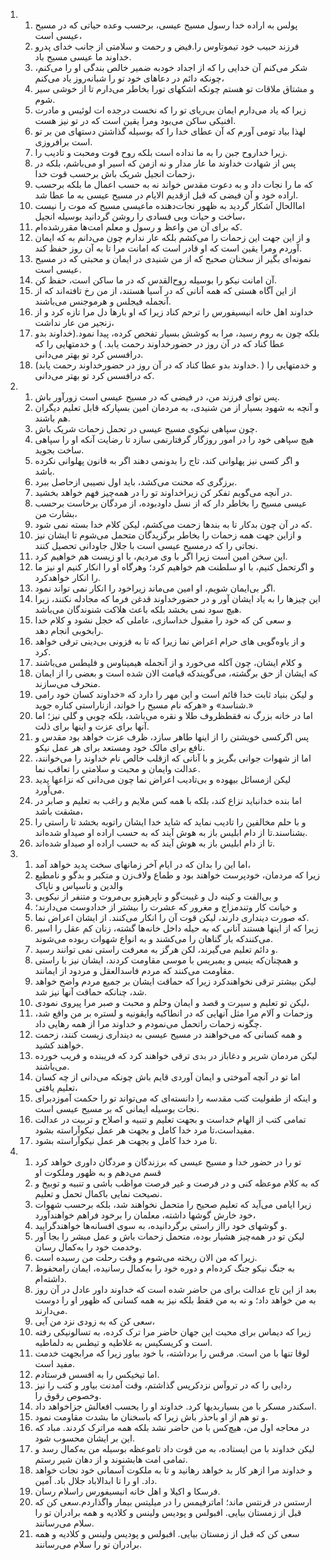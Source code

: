 <ol>
  <li>
    <ol>
      <li>پولس به اراده خدا رسول مسیح عیسی، برحسب وعده حیاتی که در مسیح عیسی است،</li>
      <li>فرزند حبیب خود تیموتاوس را.فیض و رحمت و سلامتی از جانب خدای پدرو خداوند ما عیسی مسیح باد.</li>
      <li>شکر می‌کنم آن خدایی را که از اجداد خودبه ضمیر خالص بندگی او را می‌کنم، چونکه دائم در دعاهای خود تو را شبانه‌روز یاد می‌کنم،</li>
      <li>و مشتاق ملاقات تو هستم چونکه اشکهای تورا بخاطر می‌دارم تا از خوشی سیر شوم.</li>
      <li>زیرا که یاد می‌دارم ایمان بی‌ریای تو را که نخست درجده ات لوئیس و مادرت افنیکی ساکن می‌بود ومرا یقین است که در تو نیز هست.</li>
      <li>لهذا بیاد تومی آورم که آن عطای خدا را که بوسیله گذاشتن دستهای من بر تو است برافروزی.</li>
      <li>زیرا خداروح جبن را به ما نداده است بلکه روح قوت ومحبت و تادیب را.</li>
      <li>پس از شهادت خداوند ما عار مدار و نه ازمن که اسیر او می‌باشم، بلکه در زحمات انجیل شریک باش برحسب قوت خدا،</li>
      <li>که ما را نجات داد و به دعوت مقدس خواند نه به حسب اعمال ما بلکه برحسب اراده خود و آن فیضی که قبل ازقدیم الایام در مسیح عیسی به ما عطا شد.</li>
      <li>اماالحال آشکار گردید به ظهور نجات‌دهنده ماعیسی مسیح که موت را نیست ساخت و حیات وبی فسادی را روشن گردانید بوسیله انجیل،</li>
      <li>که برای آن من واعظ و رسول و معلم امت‌ها مقررشده‌ام.</li>
      <li>و از این جهت این زحمات را می‌کشم بلکه عار ندارم چون می‌دانم به که ایمان آوردم ومرا یقین است که او قادر است که امانت مرا تا به آن روز حفظ کند.</li>
      <li>نمونه‌ای بگیر از سخنان صحیح که از من شنیدی در ایمان و محبتی که در مسیح عیسی است.</li>
      <li>آن امانت نیکو را بوسیله روح‌القدس که در ما ساکن است، حفظ کن.</li>
      <li>از این آگاه هستی که همه آنانی که در آسیا هستند، از من رخ تافته‌اند که از آنجمله فیجلس و هرموجنس می‌باشند.</li>
      <li>خداوند اهل خانه انیسیفورس را ترحم کناد زیرا که او بارها دل مرا تازه کرد و از زنجیر من عار نداشت،</li>
      <li>بلکه چون به روم رسید، مرا به کوشش بسیار تفحص کرده، پیدا نمود.(خداوند بدو عطا کناد که در آن روز در حضورخداوند رحمت یابد. ) و خدمتهایی را که درافسس کرد تو بهتر می‌دانی.</li>
      <li>(خداوند بدو عطا کناد که در آن روز در حضورخداوند رحمت یابد. ) و خدمتهایی را که درافسس کرد تو بهتر می‌دانی.</li>
    </ol>
  </li>
  <li>
    <ol>
      <li>پس تو‌ای فرزند من، در فیضی که در مسیح عیسی است زورآور باش.</li>
      <li>و آنچه به شهود بسیار از من شنیدی، به مردمان امین بسپارکه قابل تعلیم دیگران هم باشند.</li>
      <li>چون سپاهی نیکوی مسیح عیسی در تحمل زحمات شریک باش.</li>
      <li>هیچ سپاهی خود را در امور روزگار گرفتارنمی سازد تا رضایت آنکه او را سپاهی ساخت بجوید.</li>
      <li>و اگر کسی نیز پهلوانی کند، تاج را بدونمی دهند اگر به قانون پهلوانی نکرده باشد.</li>
      <li>برزگری که محنت می‌کشد، باید اول نصیبی ازحاصل ببرد.</li>
      <li>در آنچه می‌گویم تفکر کن زیراخداوند تو را در همه‌چیز فهم خواهد بخشید.</li>
      <li>عیسی مسیح را بخاطر دار که از نسل داودبوده، از مردگان برخاست برحسب بشارت من،</li>
      <li>که در آن چون بدکار تا به بندها زحمت می‌کشم، لیکن کلام خدا بسته نمی شود.</li>
      <li>و ازاین جهت همه زحمات را بخاطر برگزیدگان متحمل می‌شوم تا ایشان نیز نجاتی را که درمسیح عیسی است با جلال جاودانی تحصیل کنند.</li>
      <li>این سخن امین است زیرا اگر با وی مردیم، با او زیست هم خواهیم کرد.</li>
      <li>و اگرتحمل کنیم، با او سلطنت هم خواهیم کرد؛ وهرگاه او را انکار کنیم او نیز ما را انکار خواهدکرد.</li>
      <li>اگر بی‌ایمان شویم، او امین می‌ماند زیراخود را انکار نمی تواند نمود.</li>
      <li>این چیزها را به یاد ایشان آور و در حضورخداوند قدغن فرما که مجادله نکنند، زیرا هیچ سود نمی بخشد بلکه باعث هلاکت شنوندگان می‌باشد.</li>
      <li>و سعی کن که خود را مقبول خداسازی، عاملی که خجل نشود و کلام خدا رابخوبی انجام دهد.</li>
      <li>و از یاوه‌گویی های حرام اعراض نما زیرا که تا به فزونی بی‌دینی ترقی خواهد کرد.</li>
      <li>و کلام ایشان، چون آکله می‌خورد و از آنجمله هیمیناوس و فلیطس می‌باشند</li>
      <li>که ایشان از حق برگشته، می‌گویندکه قیامت الان شده است و بعضی را از ایمان منحرف می‌سازند.</li>
      <li>و لیکن بنیاد ثابت خدا قائم است و این مهر را دارد که «خداوند کسان خود رامی شناسد» و «هرکه نام مسیح را خواند، ازناراستی کناره جوید.»</li>
      <li>اما در خانه بزرگ نه فقطظروف طلا و نقره می‌باشد، بلکه چوبی و گلی نیز؛ اما آنها برای عزت و اینها برای ذلت.</li>
      <li>پس اگرکسی خویشتن را از اینها طاهر سازد، ظرف عزت خواهد بود مقدس و نافع برای مالک خود ومستعد برای هر عمل نیکو.</li>
      <li>اما از شهوات جوانی بگریز و با آنانی که ازقلب خالص نام خداوند را می‌خوانند، عدالت وایمان و محبت و سلامتی را تعاقب نما.</li>
      <li>لیکن ازمسائل بیهوده و بی‌تادیب اعراض نما چون می‌دانی که نزاعها پدید می‌آورد.</li>
      <li>اما بنده خدانباید نزاع کند، بلکه با همه کس ملایم و راغب به تعلیم و صابر در مشقت باشد،</li>
      <li>و با حلم مخالفین را تادیب نماید که شاید خدا ایشان راتوبه بخشد تا راستی را بشناسند.تا از دام ابلیس باز به هوش آیند که به حسب اراده او صیداو شده‌اند.</li>
      <li>تا از دام ابلیس باز به هوش آیند که به حسب اراده او صیداو شده‌اند.</li>
    </ol>
  </li>
  <li>
    <ol>
      <li>اما این را بدان که در ایام آخر زمانهای سخت پدید خواهد آمد،</li>
      <li>زیرا که مردمان، خودپرست خواهند بود و طماع ولاف‌زن و متکبر و بدگو و نامطیع والدین و ناسپاس و ناپاک</li>
      <li>و بی‌الفت و کینه دل و غیبت‌گو و ناپرهیزو بی‌مروت و متنفر از نیکویی</li>
      <li>و خیانت کار وتندمزاج و مغرور که عشرت را بیشتر از خدادوست می‌دارند؛</li>
      <li>که صورت دینداری دارند، لیکن قوت آن را انکار می‌کنند. از ایشان اعراض نما.</li>
      <li>زیرا که از اینها هستند آنانی که به حیله داخل خانه‌ها گشته، زنان کم عقل را اسیر می‌کنندکه بار گناهان را می‌کشند و به انواع شهوات ربوده می‌شوند.</li>
      <li>و دائم تعلیم می‌گیرند، لکن هرگز به معرفت راستی نمی توانند رسید.</li>
      <li>و همچنان‌که ینیس و یمبریس با موسی مقاومت کردند، ایشان نیز با راستی مقاومت می‌کنند که مردم فاسدالعقل و مردود از ایمانند.</li>
      <li>لیکن بیشتر ترقی نخواهندکرد زیرا که حماقت ایشان بر جمیع مردم واضح خواهد شد، چنانکه حماقت آنها نیز شد.</li>
      <li>لیکن تو تعلیم و سیرت و قصد و ایمان وحلم و محبت و صبر مرا پیروی نمودی،</li>
      <li>وزحمات و آلام مرا مثل آنهایی که در انطاکیه وایقونیه و لستره بر من واقع شد، چگونه زحمات راتحمل می‌نمودم و خداوند مرا از همه رهایی داد.</li>
      <li>و همه کسانی که می‌خواهند در مسیح عیسی به دینداری زیست کنند، زحمت خواهند کشید.</li>
      <li>لیکن مردمان شریر و دغاباز در بدی ترقی خواهند کرد که فریبنده و فریب خورده می‌باشند.</li>
      <li>اما تو در آنچه آموختی و ایمان آوردی قایم باش چونکه می‌دانی از چه کسان تعلیم یافتی،</li>
      <li>و اینکه از طفولیت کتب مقدسه را دانسته‌ای که می‌تواند تو را حکمت آموزدبرای نجات بوسیله ایمانی که بر مسیح عیسی است.</li>
      <li>تمامی کتب از الهام خداست و بجهت تعلیم و تنبیه و اصلاح و تربیت در عدالت مفیداست،تا مرد خدا کامل و بجهت هر عمل نیکوآراسته بشود.</li>
      <li>تا مرد خدا کامل و بجهت هر عمل نیکوآراسته بشود.</li>
    </ol>
  </li>
  <li>
    <ol>
      <li>تو را در حضور خدا و مسیح عیسی که برزندگان و مردگان داوری خواهد کرد قسم می‌دهم و به ظهور وملکوت او</li>
      <li>که به کلام موعظه کنی و در فرصت و غیر فرصت مواظب باشی و تنبیه و توبیخ و نصیحت نمایی باکمال تحمل و تعلیم.</li>
      <li>زیرا ایامی می‌آید که تعلیم صحیح را متحمل نخواهند شد، بلکه برحسب شهوات خود خارش گوشها داشته، معلمان را برخود فراهم خواهند‌آورد،</li>
      <li>و گوشهای خود رااز راستی برگردانیده، به سوی افسانه‌ها خواهندگرایید.</li>
      <li>لیکن تو در همه‌چیز هشیار بوده، متحمل زحمات باش و عمل مبشر را بجا آور وخدمت خود را به‌کمال رسان.</li>
      <li>زیرا که من الان ریخته می‌شوم و وقت رحلت من رسیده است.</li>
      <li>به جنگ نیکو جنگ کرده‌ام و دوره خود را به‌کمال رسانیده، ایمان رامحفوظ داشته‌ام.</li>
      <li>بعد از این تاج عدالت برای من حاضر شده است که خداوند داور عادل در آن روز به من خواهد داد؛ و نه به من فقط بلکه نیز به همه کسانی که ظهور او را دوست می‌دارند.</li>
      <li>سعی کن که به زودی نزد من آیی،</li>
      <li>زیرا که دیماس برای محبت این جهان حاضر مرا ترک کرده، به تسالونیکی رفته است و کریسکیس به غلاطیه و تیطس به دلماطیه.</li>
      <li>لوقا تنها با من است. مرقس را برداشته، با خود بیاور زیرا که مرابجهت خدمت مفید است.</li>
      <li>اما تیخیکس را به افسس فرستادم.</li>
      <li>ردایی را که در تروآس نزدکرپس گذاشتم، وقت آمدنت بیاور و کتب را نیز وخصوص رقوق را.</li>
      <li>اسکندر مسکر با من بسیاربدیها کرد. خداوند او را بحسب افعالش جزاخواهد داد.</li>
      <li>و تو هم از او باحذر باش زیرا که باسخنان ما بشدت مقاومت نمود.</li>
      <li>در محاجه اول من، هیچ‌کس با من حاضر نشد بلکه همه مراترک کردند. مباد که این بر ایشان محسوب شود.</li>
      <li>لیکن خداوند با من ایستاده، به من قوت داد تاموعظه بوسیله من به‌کمال رسد و تمامی امت هابشنوند و از دهان شیر رستم.</li>
      <li>و خداوند مرا ازهر کار بد خواهد رهانید و تا به ملکوت آسمانی خود نجات خواهد داد. او را تا ابدالاباد جلال باد. آمین.</li>
      <li>فرسکا و اکیلا و اهل خانه انیسیفورس راسلام رسان.</li>
      <li>ارستس در قرنتس ماند؛ اماترفیمس را در میلیتس بیمار واگذاردم.سعی کن که قبل از زمستان بیایی. افبولس و پودیس ولینس و کلادیه و همه برادران تو را سلام می‌رسانند.</li>
      <li>سعی کن که قبل از زمستان بیایی. افبولس و پودیس ولینس و کلادیه و همه برادران تو را سلام می‌رسانند.</li>
    </ol>
  </li>
</ol>